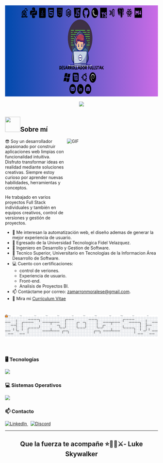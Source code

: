 <!-- Encabezado animado y diseño visual -->

<p align="center">
  <img src="https://raw.githubusercontent.com/EfrainMoralesZ/EfrainMoralesZ/main/Assets/avatar-banner2.png" alt="Efrain Morales Banner" width="850" height="300"/>
</p>

<p align="center">
  <a href="https://github.com/efrainm">
    <img src="https://readme-typing-svg.herokuapp.com/?lines=%F0%9F%91%8B+¡Hola!+Soy+Efrain+Morales;Desarrollador+Fullstack+%F0%9F%9A%80&font=Press+Start+2P&width=750&height=100&color=800080&vCenter=true&size=25">
  </a>
</p>

<br>

<img align="left" src = "https://user-images.githubusercontent.com/63050133/156777293-72a6e681-2582-4a9d-ad92-09d1181d47c7.gif" width="50" height="50">
<h2 align="left">Sobre mí</h2>

<img align="right" alt="GIF" src="https://i.pinimg.com/originals/e4/26/70/e426702edf874b181aced1e2fa5c6cde.gif" width="300" height="300"/>

<p>😎 Soy un desarrollador apasionado por construir aplicaciones web limpias con funcionalidad intuitiva. Disfruto transformar ideas en realidad mediante soluciones creativas. Siempre estoy curioso por aprender nuevas habilidades, herramientas y conceptos.</p> 

<p>He trabajado en varios proyectos Full Stack individuales y también en equipos creativos, control de versiones y gestión de proyectos.</p>


- 🤔 Me interesan la automatización web, el diseño ademas de generar la mejor experiencia de usuario.
- 🏫 Egresado de la Universidad Tecnologica Fidel Velazquez.
- 💼 Ingeniero en Desarrollo y Gestion de Software.
- 💼 Tecnico Superior, Universitario en Tecnologias de la Informacion Área Desarrollo de Software.  
- 💻 Cuento con certificaciones:
  - control de veriones.
  - Experiencia de usuario.
  - Front-end.
  - Analisis de Proyectos BI.
- 📫 Contáctame por correo: [zamarronmoralese@gmail.com](mailto:zamarronmoralese@gmail.com).  
- 📝 Mira mi [Currículum Vitae](https://github.com/EfrainMoralesZ/EfrainMoralesZ/raw/main/Assets/CV_Efrain_Morales.pdf)




<br>

<!-- Gráfico de contribuciones estilo Pacman -->
<p align="center">
  <picture>
    <source media="(prefers-color-scheme: dark)" srcset="https://raw.githubusercontent.com/EfrainMoralesZ/EfrainMoralesZ/output/pacman-contribution-graph-dark.svg">
    <source media="(prefers-color-scheme: light)" srcset="https://raw.githubusercontent.com/EfrainMoralesZ/EfrainMoralesZ/output/pacman-contribution-graph.svg">
    <img alt="Pac‑Man contribution graph" src="https://raw.githubusercontent.com/EfrainMoralesZ/EfrainMoralesZ/output/pacman-contribution-graph.svg" width="600">
  </picture>
</p>


<br>

### 🖥️ Tecnologías  
<img src="https://skillicons.dev/icons?i=git,css,postgres,github,html,java,js,md,nodejs,py,react,ts,vscode,scrum" />

<br>

### 💻 Sistemas Operativos  
<img src="https://skillicons.dev/icons?i=windows,mint,ubuntu,debian" />

<br>

### 📫 Contacto  
<a href="https://www.linkedin.com/in/efrain-morales-4a0435336" target="_blank">
  <img src="https://user-images.githubusercontent.com/88904952/234979284-68c11d7f-1acc-4f0c-ac78-044e1037d7b0.png" alt="LinkedIn" height="40" />
</a>
&nbsp;
<a href="https://discordapp.com/users/786744871788609546" target="_blank">
  <img src="https://user-images.githubusercontent.com/88904952/234982627-019fd336-6248-453c-9b05-97c13fd1d207.png" alt="Discord" height="40" />
</a>

---

<div align="center">
  <h2>Que la fuerza te acompañe ⭐🔫🧑⚔️- Luke Skywalker</h2>
</div>

